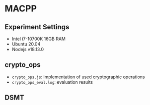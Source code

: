 # MACPP

## Experiment Settings

- Intel i7-10700K 16GB RAM
- Ubuntu 20.04
- Nodejs v18.13.0

## crypto_ops

- `crypto_ops.js`: implementation of used cryptographic operations
- `crypto_ops_eval.log`: evaluation results

## DSMT

